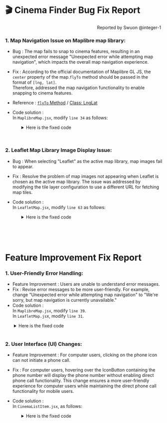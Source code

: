 # 🎬 Cinema Finder Bug Fix Report 
<div style="text-align: right">Reported by Swuon @integer-1 <img></div>

### 1. Map Navigation Issue on Maplibre map library:

  - Bug : The map fails to snap to cinema features, resulting in an unexpected error message "Unexpected error while attempting map navigation", which impacts the overall map navigation experience.
  - Fix : According to the official documentation of Maplibre GL JS, the `center` property of the map.`flyTo` method should be passed in the format of `[lng, lat]`. <br> 
  Therefore, addressed the map navigation functionality to enable snapping to cinema features.
  - Reference : <a href = "https://maplibre.org/maplibre-gl-js/docs/API/#map#flyto">`flyTo` Method</a> / <a href = "https://maplibre.org/maplibre-gl-js/docs/API/classes/LngLat/">Class: LngLat</a>
  - Code solution : <br>
  In `MaplibreMap.jsx`, modify `line 34` as follows:

    <details style="padding-left: 2em">
        <summary>Here is the fixed code</summary>

    from 
    ```jsx
    map.flyTo({
      center: [lat, lng],
      zoom: 14,
    })
    ```
    to 
    ```jsx
    map.flyTo({
      center: [lng, lat],
      zoom: 14,
    })
    ```
    </details>
<br>


### 2. Leaflet Map Library Image Display Issue:

  - Bug : When selecting "Leaflet" as the active map library, map images fail to appear.
  - Fix : Resolve the problem of map images not appearing when Leaflet is chosen as the active map library. The issue was addressed by modifying the tile layer configuration to use a different URL for fetching map tiles.
  - Code solution : <br>
  In `LeafletMap.jsx`, modify `line 63` as follows:

    <details style="padding-left: 2em">
        <summary>Here is the fixed code</summary>

    from 
    ```jsx
    <TileLayer
      attribution='Map tiles by <a href="http://stamen.com">Stamen Design</a>, <a href="http://creativecommons.org/licenses/by/3.0">CC BY 3.0</a> &mdash; Map data &copy; <a href="https://www.openstreetmap.org/copyright">OpenStreetMap</a> contributors'
      url="https://stamen-tiles-{s}.a.ssl.fastly.net/terrain/{z}/{x}/{y}{r}.{ext}"
      subdomains="abcd"
      minZoom={0}
      maxZoom={18}
      ext="png"
    />
    ```
    to 
    ```jsx
    <TileLayer
      attribution='&copy; <a href="https://www.openstreetmap.org/copyright">OpenStreetMap</a> contributors'
      url="https://tile.openstreetmap.org/{z}/{x}/{y}.png"
      subdomains="abcd"
      minZoom={0}
      maxZoom={18}
      ext="png"
    />
    ```
    </details>
<br>

<br>
<br>

# Feature Improvement Fix Report 


### 1. User-Friendly Error Handling:

  - Feature Improvement : Users are unable to understand error messages. 
  - Fix : Revise error messages to be more user-friendly. For example, change "Unexpected error while attempting map navigation" to "We're sorry, but map navigation is currently unavailable."
  - Code solution :
<br>In `MaplibreMap.jsx`, modify `line 39`.
<br>In `LeafletMap.js`x, modify `line 31`.

  <details style="padding-left: 2em">
      <summary>Here is the fixed code</summary>

  from 
  ```jsx
  enqueueSnackbar( "Unexpected error while attempting map navigation", { variant: "error" })
  ```
  to 
  ```jsx
  enqueueSnackbar(
    "We are sorry, but map navigation is currently unavailable.",
    { variant: "error" }
  )
  ```
  </details>
<br>


### 2. User Interface (UI) Changes:
  - Feature Improvement : For computer users, clicking on the phone icon can not initiate a phone call.
  - Fix : For computer users, hovering over the IconButton containing the phone number will display the phone number without enabling direct phone call functionality. This change ensures a more user-friendly experience for computer users while maintaining the direct phone call functionality for mobile users.
  - Code solution : <br>
  In `CinemaListItem.jsx`,  as follows:

    <details style="padding-left: 2em">
        <summary>Here is the fixed code</summary>

    ```jsx
    import { useState } from "react"

    const CinemaListItem = ({
      name,
      lat,
      lng,
      phoneNumber,
      distance,
      ...otherProps
    }) => {
      const [showPhoneNumber, setShowPhoneNumber] = useState(false)

      return (
        <ListItem>
          <ListItemText>
            {name}
            {distance && (
              <Chip
                size="small"
                sx={{ ml: 1 }}
                label={`${format(",.1f")(distance)} km`}
              />
            )}
          </ListItemText>
          {phoneNumber && (
            <IconButton
              onMouseEnter={() => setShowPhoneNumber(true)}
              onMouseLeave={() => setShowPhoneNumber(false)}
              component="a"
              href={`tel:${phoneNumber}`}
            >
              <MdCall />
              {showPhoneNumber && (
                <span
                  style={{
                    position: "absolute",
                    marginBottom: "40px",
                    width: "300px",
                    fontSize: "13px",
                  }}
                >
                  {phoneNumber}
                </span>
              )}
            </IconButton>
          )}
          <IconButton onClick={() => dispatchMapSnapTo(lat, lng)}>
            <MdOutlineLocationOn />
          </IconButton>
        </ListItem>
      )
    }
    export default CinemaListItem


    ```
    </details>